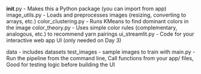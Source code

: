 __init__.py	 - Makes this a Python package (you can import from app)
image_utils.py - Loads and preprocesses images (resizing, converting to arrays, etc.)
color_clustering.py	- Runs KMeans to find dominant colors in the image
color_theory.py	- Uses simple color rules (complementary, analogous, etc.) to recommend yarn pairings
ui_streamlit.py	- Code for your interactive web app UI (only needed on Day 3)

data - includes datasets
test_images - sample images to train with
main.py - Run the pipeline from the command line, Call functions from your app/ files, Good for testing logic before building the UI

